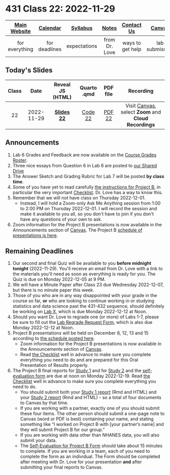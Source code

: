 # 431 Class 22: 2022-11-29

[Main Website](https://thomaselove.github.io/431-2022/) | [Calendar](https://thomaselove.github.io/431-2022/calendar.html) | [Syllabus](https://thomaselove.github.io/431-syllabus-2022/) | [Notes](https://thomaselove.github.io/431-notes/) | [Contact Us](https://thomaselove.github.io/431-2022/contact.html) | [Canvas](https://canvas.case.edu) | [Data and Code](https://github.com/THOMASELOVE/431-data)
:-----------: | :--------------: | :----------: | :---------: | :-------------: | :-----------: | :------------:
for everything | for deadlines | expectations | from Dr. Love | ways to get help | lab submission | for downloads

## Today's Slides

Class | Date | Reveal JS (HTML) | Quarto .qmd | PDF file | Recording
:---: | :--------: | :------: | :------: | :--------: | :-------------:
22 | 2022-11-29 | **[Slides 22](https://thomaselove.github.io/431-slides-2022/class22.html)** | [Code 22](https://thomaselove.github.io/431-slides-2022/class22.qmd) | [PDF 22](431%20Class%2022.pdf) | Visit [Canvas](https://canvas.case.edu/), select **Zoom** and **Cloud Recordings**

## Announcements

1. Lab 6 Grades and Feedback are now available on the [Course Grades Roster](https://bit.ly/431-grades-2022).
2. Three nice essays from Question 6 in Lab 6 are posted to [our Shared Drive](https://docs.google.com/document/d/1aqcxNcmUy1BTdV5a3Ocvbgau2aJshX9DCl_l5siPe_I/edit?usp=share_link)
3. The Answer Sketch and Grading Rubric for Lab 7 will be posted **by class time**.
4. Some of you have yet to read carefully [the instructions for Project B](https://thomaselove.github.io/431-projectB-2022/), in particular the very important [Checklist](https://thomaselove.github.io/431-projectB-2022/checklist.html). Dr. Love has a way to know this.
5. Remember that we will not have class on Thursday 2022-12-01. 
    - Instead, I will hold a Zoom-only Ask Me Anything session from 1:00 to 2:00 PM on Thursday 2022-12-01. I will record the session and make it available to you all, so you don't have to join if you don't have any questions of your own to ask.
6. Zoom information for the Project B presentations is now available in the Announcements section of [Canvas](https://canvas.case.edu/). The Project B [schedule of presentations is here](https://github.com/THOMASELOVE/431-classes-2022/blob/main/projectB/schedule.md).

## Remaining Deadlines

1. Our second and final Quiz will be available to you **before midnight tonight** (2022-11-29). You'll receive an email from Dr. Love with a link to the materials you'll need as soon as everything is ready for you. The Quiz is due on Monday 2022-12-05 at 9 PM.
2. We will have a Minute Paper after Class 23 due Wednesday 2022-12-07, but there is no minute paper this week.
3. Those of you who are in any way disappointed with your grade in the course so far, **or** who are looking to continue working in or studying statistics and data science past the 431-432 sequence, should definitely be working on [Lab X](https://github.com/THOMASELOVE/431-labs-2022/blob/main/labX.md), which is due Monday 2022-12-12 at Noon.
4. Should you want Dr. Love to regrade one (or more) of Labs 1-7, please be sure to fill out the [Lab Regrade Request Form](https://bit.ly/431-2022-lab-regrade-requests), which is also due Monday 2022-12-12 at Noon.
5. Project B presentations will be held on December 8, 12, 13 and 15 according to [the schedule posted here](https://github.com/THOMASELOVE/431-classes-2022/blob/main/projectB/schedule.md). 
    - Zoom information for the Project B presentations is now available in the Announcements section of [Canvas](https://canvas.case.edu/).
    - Read [the Checklist](https://thomaselove.github.io/431-projectB-2022/checklist.html) well in advance to make sure you complete everything you need to do and are prepared for this Oral Presentation of Results properly.
6. The Project B final reports for [Study 1](https://thomaselove.github.io/431-projectB-2022/study1b.html) and for [Study 2](https://thomaselove.github.io/431-projectB-2022/study2b.html) and the [self-evaluation form](https://bit.ly/431-2022-projectB-self-evaluation) are due at noon on Monday 2022-12-19. Read [the Checklist](https://thomaselove.github.io/431-projectB-2022/checklist.html) well in advance to make sure you complete everything you need to do.
    - You should submit both your [Study 1 report](https://thomaselove.github.io/431-projectB-2022/study1b.html) (Rmd and HTML) and your [Study 2 report](https://thomaselove.github.io/431-projectB-2022/study2b.html) (Rmd and HTML) - so a total of four documents to Canvas by that time. 
    - If you are working with a partner, exactly one of you should submit these four items. The other person should submit a one-page note to Canvas (word or PDF is best) containing your name, and stating something like “I worked on Project B with [your partner’s name] and they will submit Project B for our group.”
    - If you are working with data other than NHANES data, you will also submit your data.
    - The [Self-Evaluation for Project B Form](https://bit.ly/431-2022-projectB-self-evaluation) should take about 15 minutes to complete. If you are working in a team, each of you need to complete the form as an individual. The Form should be completed after meeting with Dr. Love for your presentation **and** after submitting your final reports to Canvas.



